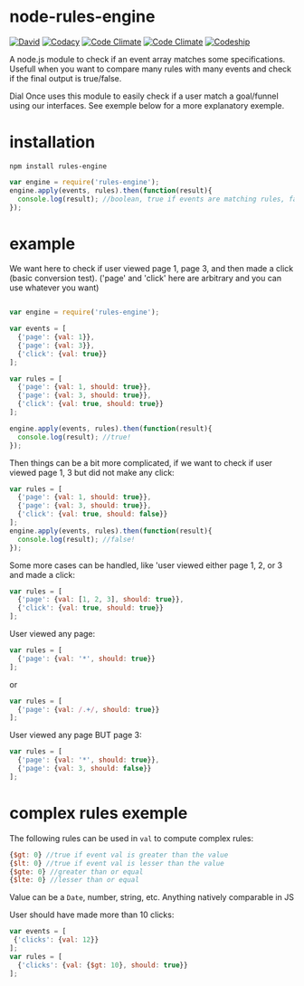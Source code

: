 # node-rules-engine
[![David](https://david-dm.org/dial-once/node-rules-engine.svg?style=flat-square)](https://david-dm.org/dial-once/node-rules-engine)
[![Codacy](https://img.shields.io/codacy/1f7212250ea849ccb49ca273a9b4290e.svg?style=flat-square)](https://www.codacy.com/app/pukoren/node-rules-engine)
[![Code Climate](https://img.shields.io/codeclimate/github/dial-once/node-rules-engine.svg?style=flat-square)](https://codeclimate.com/github/dial-once/node-rules-engine)
[![Code Climate](https://img.shields.io/codeclimate/coverage/github/dial-once/node-rules-engine.svg?style=flat-square)](https://codeclimate.com/github/dial-once/node-rules-engine)
[![Codeship](https://img.shields.io/codeship/20e197d0-3f4d-0133-ca24-22e25667a15e.svg?style=flat-square)](https://codeship.com/projects/103052)

A node.js module to check if an event array matches some specifications.
Usefull when you want to compare many rules with many events and check if the final output is true/false. 

Dial Once uses this module to easily check if a user match a goal/funnel using our interfaces. See exemple below for a more explanatory exemple.

# installation
```
npm install rules-engine
```
```js
var engine = require('rules-engine');
engine.apply(events, rules).then(function(result){
  console.log(result); //boolean, true if events are matching rules, false otherwise
});
```

# example
We want here to check if user viewed page 1, page 3, and then made a click (basic conversion test).
('page' and 'click' here are arbitrary and you can use whatever you want)
```js

var engine = require('rules-engine');

var events = [
  {'page': {val: 1}},
  {'page': {val: 3}},
  {'click': {val: true}}
];

var rules = [
  {'page': {val: 1, should: true}},
  {'page': {val: 3, should: true}},
  {'click': {val: true, should: true}}
];

engine.apply(events, rules).then(function(result){
  console.log(result); //true!
});
```

Then things can be a bit more complicated, if we want to check if user viewed page 1, 3 but did not make any click:
```js
var rules = [
  {'page': {val: 1, should: true}},
  {'page': {val: 3, should: true}},
  {'click': {val: true, should: false}}
];
engine.apply(events, rules).then(function(result){
  console.log(result); //false!
});
```

Some more cases can be handled, like 'user viewed either page 1, 2, or 3 and made a click:
```js
var rules = [
  {'page': {val: [1, 2, 3], should: true}},
  {'click': {val: true, should: true}}
];
```

User viewed any page:
```js
var rules = [
  {'page': {val: '*', should: true}}
];
```
or
```js
var rules = [
  {'page': {val: /.+/, should: true}}
];
```

User viewed any page BUT page 3:
```js
var rules = [
  {'page': {val: '*', should: true}},
  {'page': {val: 3, should: false}}
];
```

# complex rules exemple
The following rules can be used in ```val``` to compute complex rules:
```js
{$gt: 0} //true if event val is greater than the value
{$lt: 0} //true if event val is lesser than the value
{$gte: 0} //greater than or equal
{$lte: 0} //lesser than or equal
```
Value can be a ```Date```, number, string, etc. Anything natively comparable in JS


User should have made more than 10 clicks:
```js
var events = [
 {'clicks': {val: 12}}
];
var rules = [
  {'clicks': {val: {$gt: 10}, should: true}}
];
```
